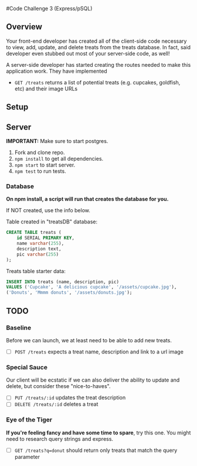 #Code Challenge 3 (Express/pSQL)

## Overview

Your front-end developer has created all of the client-side code
necessary to view, add, update, and delete treats from the treats
database. In fact, said developer even stubbed out most of your
server-side code, as well!

A server-side developer has started creating the routes needed
to make this application work. They have implemented

* `GET /treats` returns a list of potential treats (e.g. cupcakes, goldfish, etc) and their image URLs

## Setup

## Server

**IMPORTANT:** Make sure to start postgres.

1. Fork and clone repo.
2. `npm install` to get all dependencies.
3. `npm start` to start server.
4. `npm test` to run tests.

### Database

**On npm install, a script will run that creates the database for you.**

If NOT created, use the info below.

Table created in "treatsDB" database:

```SQL
CREATE TABLE treats (
	id SERIAL PRIMARY KEY,
	name varchar(255),
	description text,
	pic varchar(255)
);
```
Treats table starter data:

```SQL
INSERT INTO treats (name, description, pic)
VALUES ('Cupcake', 'A delicious cupcake', '/assets/cupcake.jpg'),
('Donuts', 'Mmmm donuts', '/assets/donuts.jpg');
```

## TODO

### Baseline
Before we can launch, we at least need to be able to add new treats.

- [ ] `POST /treats` expects a treat name, description and link to a url image

### Special Sauce
Our client will be ecstatic if we can also deliver the ability to update and
delete, but consider these "nice-to-haves".

- [ ] `PUT /treats/:id` updates the treat description
- [ ] `DELETE /treats/:id` deletes a treat

### Eye of the Tiger
**If you're feeling fancy and have some time to spare**, try this one. You might need to research query strings and express. 

- [ ] `GET /treats?q=donut` should return only treats that match the query parameter
